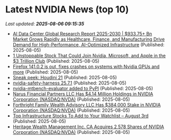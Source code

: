 # Latest NVIDIA News (top 10)
_Last updated: **2025-08-06 09:15:35**_

- [AI Data Center Global Research Report 2025-2030 | $933.75+ Bn Market Grows Rapidly as Healthcare, Finance, and Manufacturing Drive Demand for High-Performance, AI-Optimized Infrastructure](https://www.globenewswire.com/news-release/2025/08/05/3127089/28124/en/AI-Data-Center-Global-Research-Report-2025-2030-933-75-Bn-Market-Grows-Rapidly-as-Healthcare-Finance-and-Manufacturing-Drive-Demand-for-High-Performance-AI-Optimized-Infrastructure.html) (Published: 2025-08-05)
- [1 Unstoppable Stock That Could Join Nvidia, Microsoft, and Apple in the $3 Trillion Club](https://biztoc.com/x/14440548cce1ab20) (Published: 2025-08-05)
- [Firefox 141.0.2 is out, fixes crashes on systems with Nvidia GPUs and more](https://www.neowin.net/news/firefox-14102-is-out-fixes-crashes-on-systems-with-nvidia-gpus-and-more/) (Published: 2025-08-05)
- [Sneak peek: Houdini 21](https://www.cgchannel.com/2025/08/sneak-peek-houdini-21-see-300-features-listed-in-the-video/) (Published: 2025-08-05)
- [nvidia-safety-harness 25.7.1](https://pypi.org/project/nvidia-safety-harness/25.7.1/) (Published: 2025-08-05)
- [nvidia-mtbench-evaluator added to PyPI](https://pypi.org/project/nvidia-mtbench-evaluator/) (Published: 2025-08-05)
- [Narus Financial Partners LLC Has $4.14 Million Holdings in NVIDIA Corporation (NASDAQ:NVDA)](https://www.etfdailynews.com/2025/08/05/narus-financial-partners-llc-has-4-14-million-holdings-in-nvidia-corporation-nasdaqnvda/) (Published: 2025-08-05)
- [Forthright Family Wealth Advisory LLC Has $384,000 Stake in NVIDIA Corporation (NASDAQ:NVDA)](https://www.etfdailynews.com/2025/08/05/forthright-family-wealth-advisory-llc-has-384000-stake-in-nvidia-corporation-nasdaqnvda/) (Published: 2025-08-05)
- [Top Infrastructure Stocks To Add to Your Watchlist – August 3rd](https://www.etfdailynews.com/2025/08/05/top-infrastructure-stocks-to-add-to-your-watchlist-august-3rd/) (Published: 2025-08-05)
- [Heritage Wealth Management Inc. CA Acquires 2,578 Shares of NVIDIA Corporation (NASDAQ:NVDA)](https://www.etfdailynews.com/2025/08/05/heritage-wealth-management-inc-ca-acquires-2578-shares-of-nvidia-corporation-nasdaqnvda/) (Published: 2025-08-05)
